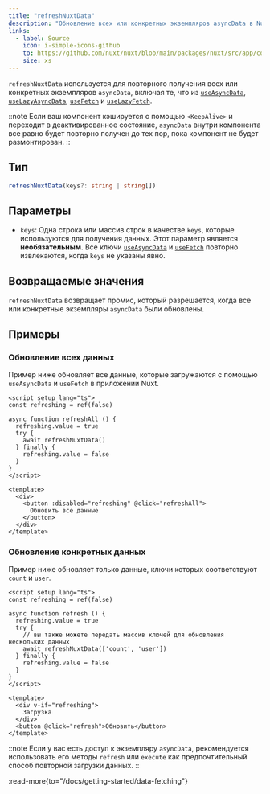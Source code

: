 ```yaml
---
title: "refreshNuxtData"
description: "Обновление всех или конкретных экземпляров asyncData в Nuxt"
links:
  - label: Source
    icon: i-simple-icons-github
    to: https://github.com/nuxt/nuxt/blob/main/packages/nuxt/src/app/composables/asyncData.ts
    size: xs
---
```


`refreshNuxtData` используется для повторного получения всех или конкретных экземпляров `asyncData`, включая те, что из [`useAsyncData`](/docs/api/composables/use-async-data), [`useLazyAsyncData`](/docs/api/composables/use-lazy-async-data), [`useFetch`](/docs/api/composables/use-fetch) и [`useLazyFetch`](/docs/api/composables/use-lazy-fetch).

::note
Если ваш компонент кэшируется с помощью `<KeepAlive>` и переходит в деактивированное состояние, `asyncData` внутри компонента все равно будет повторно получен до тех пор, пока компонент не будет размонтирован.
::

## Тип

```ts
refreshNuxtData(keys?: string | string[])
```

## Параметры

* `keys`: Одна строка или массив строк в качестве `keys`, которые используются для получения данных. Этот параметр является **необязательным**. Все ключи [`useAsyncData`](/docs/api/composables/use-async-data) и [`useFetch`](/docs/api/composables/use-fetch) повторно извлекаются, когда `keys` не указаны явно.

## Возвращаемые значения

`refreshNuxtData` возвращает промис, который разрешается, когда все или конкретные экземпляры `asyncData` были обновлены.

## Примеры

### Обновление всех данных

Пример ниже обновляет все данные, которые загружаются с помощью `useAsyncData` и `useFetch` в приложении Nuxt.

```vue [pages/some-page.vue]
<script setup lang="ts">
const refreshing = ref(false)

async function refreshAll () {
  refreshing.value = true
  try {
    await refreshNuxtData()
  } finally {
    refreshing.value = false
  }
}
</script>

<template>
  <div>
    <button :disabled="refreshing" @click="refreshAll">
      Обновить все данные
    </button>
  </div>
</template>
```

### Обновление конкретных данных

Пример ниже обновляет только данные, ключи которых соответствуют `count` и `user`.

```vue [pages/some-page.vue]
<script setup lang="ts">
const refreshing = ref(false)

async function refresh () {
  refreshing.value = true
  try {
    // вы также можете передать массив ключей для обновления нескольких данных
    await refreshNuxtData(['count', 'user'])
  } finally {
    refreshing.value = false
  }
}
</script>

<template>
  <div v-if="refreshing">
    Загрузка
  </div>
  <button @click="refresh">Обновить</button>
</template>
```

::note
Если у вас есть доступ к экземпляру `asyncData`, рекомендуется использовать его методы `refresh` или `execute` как предпочтительный способ повторной загрузки данных.
::

:read-more{to="/docs/getting-started/data-fetching"}